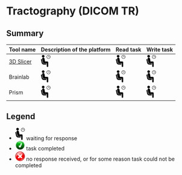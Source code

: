 # Tractography (DICOM TR)

## Summary

| Tool name | Description of the platform| Read task | Write task |
| -- | -- | -- | -- |
| [3D Slicer](/results/tr/slicer.md) | <img src="../images/waiting.png" width=25> | <img src="../images/waiting.png" width=25> | <img src="../images/waiting.png" width=25> |
| Brainlab | <img src="../images/waiting.png" width=25> | <img src="../images/waiting.png" width=25> | <img src="../images/waiting.png" width=25> |
| Prism | <img src="../images/waiting.png" width=25> | <img src="../images/waiting.png" width=25> | <img src="../images/waiting.png" width=25> |

## Legend

* <img src="../images/waiting.png" width=25> waiting for response
* <img src="../images/done.png" width=25> task completed
* <img src="../images/failed.png" width=25> no response received, or for some reason task could not be completed